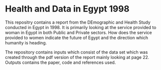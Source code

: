 # Health and Data in Egypt 1998

This repositry contains a report from the DEmographic and Health Study conducted in Egypt in 1998. It is primarily looking at the service provided to woman in Egypt in both Public and Private sectors. How does the service provided to women indicate the future of Egypt and the direction which humanity is heading.

The repository contains inputs which consist of the data set which was created through the pdf version of the report mainly looking at page 22. Outputs contains the paper, code and references used. 
